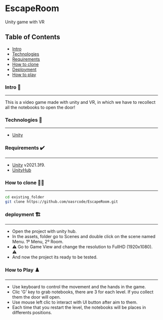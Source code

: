 # EscapeRoom
 Unity game with VR

## Table of Contents 
 - [Intro](#Intro)
 - [Technologies](#technologies)
 - [Requirements](#requirements)
 - [How to clone](#how-to-clone)
 - [Deployment](#deployment)
 - [How to play](#how-to-play)



### Intro 📖
***
This is a video game made with unity and VR, in which we have to recollect all the notebooks to open the door!

### Technologies 🎯
***
* [Unity](https://unity.com/es)


### Requirements ✔️
***
- [Unity](https://unity.com/es) v2021.3f9.
- [UnityHub](https://unity.com/download)

### How to clone 👨‍🏫
***
```bash
cd existing_folder
git clone https://github.com/oasrcode/EscapeRoom.git
```
### deployment 🏗️
***
* Open the project with unity hub.
* In the assets, folder go to Scenes and double click on the scene named Menu. 1º Menu, 2º Room.
* :warning: Go to Game View and change the resolution to FullHD (1920x1080). :warning:
* And now the project its ready to be tested.

### How to Play ♟️
***
* Use keyboard to control the movement and the hands in the game.
* Clic 'G' key to grab notebooks, there are 3 for each level. If you collect them the door will open.
* Use mouse left clic to interact with UI button after aim to them.
* Each time that you restart the level, the notebooks will be places in differents positions. 

